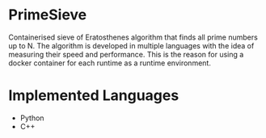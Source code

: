 # PrimeSieve
Containerised sieve of Eratosthenes algorithm that finds all prime numbers up to N. The algorithm is developed in multiple languages with the idea of measuring their speed and performance. This is the reason for using a docker container for each runtime as a runtime environment.

# Implemented Languages
- Python
- C++
